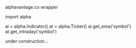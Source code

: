 alphavantage.co wrapper

import alpha

ai = alpha.Indicator()
at = alpha.Ticker()
ai.get_ema('symbol')
at.get_intraday('symbol')

under construction...

